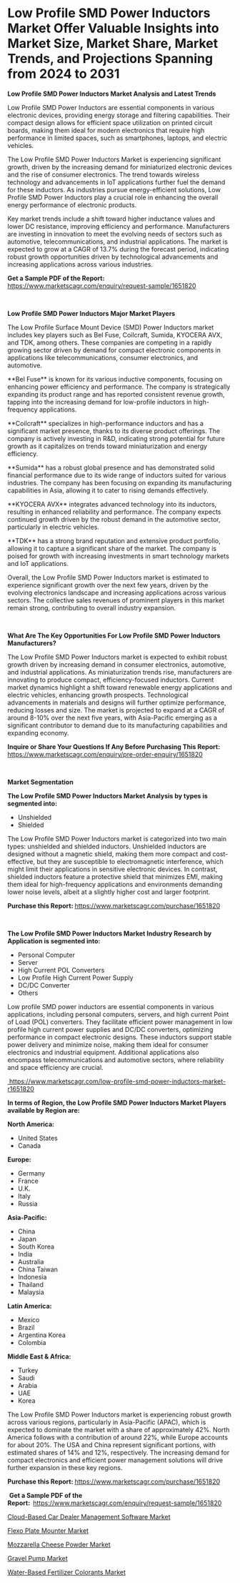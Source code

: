 <p><h1>Low Profile SMD Power Inductors Market Offer Valuable Insights into Market Size, Market Share, Market Trends, and Projections Spanning from 2024 to 2031</h1></p><p><strong>Low Profile SMD Power Inductors Market Analysis and Latest Trends</strong></p>
<p><p>Low Profile SMD Power Inductors are essential components in various electronic devices, providing energy storage and filtering capabilities. Their compact design allows for efficient space utilization on printed circuit boards, making them ideal for modern electronics that require high performance in limited spaces, such as smartphones, laptops, and electric vehicles.</p><p>The Low Profile SMD Power Inductors Market is experiencing significant growth, driven by the increasing demand for miniaturized electronic devices and the rise of consumer electronics. The trend towards wireless technology and advancements in IoT applications further fuel the demand for these inductors. As industries pursue energy-efficient solutions, Low Profile SMD Power Inductors play a crucial role in enhancing the overall energy performance of electronic products.</p><p>Key market trends include a shift toward higher inductance values and lower DC resistance, improving efficiency and performance. Manufacturers are investing in innovation to meet the evolving needs of sectors such as automotive, telecommunications, and industrial applications. The market is expected to grow at a CAGR of 13.7% during the forecast period, indicating robust growth opportunities driven by technological advancements and increasing applications across various industries.</p></p>
<p><strong>Get a Sample PDF of the Report:&nbsp;</strong> <a href="https://www.marketscagr.com/enquiry/request-sample/1651820?utm_campaign=1560&utm_medium=2&utm_source=Github&utm_content=ia&utm_term=18102024&utm_id=low-profile-smd-power-inductors">https://www.marketscagr.com/enquiry/request-sample/1651820</a></p>
<p>&nbsp;</p>
<p><strong>Low Profile SMD Power Inductors Major Market Players</strong></p>
<p><p>The Low Profile Surface Mount Device (SMD) Power Inductors market includes key players such as Bel Fuse, Coilcraft, Sumida, KYOCERA AVX, and TDK, among others. These companies are competing in a rapidly growing sector driven by demand for compact electronic components in applications like telecommunications, consumer electronics, and automotive.</p><p>**Bel Fuse** is known for its various inductive components, focusing on enhancing power efficiency and performance. The company is strategically expanding its product range and has reported consistent revenue growth, tapping into the increasing demand for low-profile inductors in high-frequency applications.</p><p>**Coilcraft** specializes in high-performance inductors and has a significant market presence, thanks to its diverse product offerings. The company is actively investing in R&D, indicating strong potential for future growth as it capitalizes on trends toward miniaturization and energy efficiency.</p><p>**Sumida** has a robust global presence and has demonstrated solid financial performance due to its wide range of inductors suited for various industries. The company has been focusing on expanding its manufacturing capabilities in Asia, allowing it to cater to rising demands effectively.</p><p>**KYOCERA AVX** integrates advanced technology into its inductors, resulting in enhanced reliability and performance. The company expects continued growth driven by the robust demand in the automotive sector, particularly in electric vehicles.</p><p>**TDK** has a strong brand reputation and extensive product portfolio, allowing it to capture a significant share of the market. The company is poised for growth with increasing investments in smart technology markets and IoT applications.</p><p>Overall, the Low Profile SMD Power Inductors market is estimated to experience significant growth over the next few years, driven by the evolving electronics landscape and increasing applications across various sectors. The collective sales revenues of prominent players in this market remain strong, contributing to overall industry expansion.</p></p>
<p>&nbsp;</p>
<p><strong>What Are The Key Opportunities For Low Profile SMD Power Inductors Manufacturers?</strong></p>
<p><p>The Low Profile SMD Power Inductors market is expected to exhibit robust growth driven by increasing demand in consumer electronics, automotive, and industrial applications. As miniaturization trends rise, manufacturers are innovating to produce compact, efficiency-focused inductors. Current market dynamics highlight a shift toward renewable energy applications and electric vehicles, enhancing growth prospects. Technological advancements in materials and designs will further optimize performance, reducing losses and size. The market is projected to expand at a CAGR of around 8-10% over the next five years, with Asia-Pacific emerging as a significant contributor to demand due to its manufacturing capabilities and expanding economy.</p></p>
<p><strong>Inquire or Share Your Questions If Any Before Purchasing This Report:</strong> <a href="https://www.marketscagr.com/enquiry/pre-order-enquiry/1651820?utm_campaign=1560&utm_medium=2&utm_source=Github&utm_content=ia&utm_term=18102024&utm_id=low-profile-smd-power-inductors">https://www.marketscagr.com/enquiry/pre-order-enquiry/1651820</a></p>
<p>&nbsp;</p>
<p><strong>Market Segmentation</strong></p>
<p><strong>The Low Profile SMD Power Inductors Market Analysis by types is segmented into:</strong></p>
<p><ul><li>Unshielded</li><li>Shielded</li></ul></p>
<p><p>The Low Profile SMD Power Inductors market is categorized into two main types: unshielded and shielded inductors. Unshielded inductors are designed without a magnetic shield, making them more compact and cost-effective, but they are susceptible to electromagnetic interference, which might limit their applications in sensitive electronic devices. In contrast, shielded inductors feature a protective shield that minimizes EMI, making them ideal for high-frequency applications and environments demanding lower noise levels, albeit at a slightly higher cost and larger footprint.</p></p>
<p><strong>Purchase this Report:&nbsp;</strong><a href="https://www.marketscagr.com/purchase/1651820?utm_campaign=1560&utm_medium=2&utm_source=Github&utm_content=ia&utm_term=18102024&utm_id=low-profile-smd-power-inductors">https://www.marketscagr.com/purchase/1651820</a></p>
<p>&nbsp;</p>
<p><strong>The Low Profile SMD Power Inductors Market Industry Research by Application is segmented into:</strong></p>
<p><ul><li>Personal Computer</li><li>Server</li><li>High Current POL Converters</li><li>Low Profile High Current Power Supply</li><li>DC/DC Converter</li><li>Others</li></ul></p>
<p><p>Low profile SMD power inductors are essential components in various applications, including personal computers, servers, and high current Point of Load (POL) converters. They facilitate efficient power management in low profile high current power supplies and DC/DC converters, optimizing performance in compact electronic designs. These inductors support stable power delivery and minimize noise, making them ideal for consumer electronics and industrial equipment. Additional applications also encompass telecommunications and automotive sectors, where reliability and space efficiency are crucial.</p></p>
<p><a href="https://www.marketscagr.com/low-profile-smd-power-inductors-market-r1651820?utm_campaign=1560&utm_medium=2&utm_source=Github&utm_content=ia&utm_term=18102024&utm_id=low-profile-smd-power-inductors">&nbsp;https://www.marketscagr.com/low-profile-smd-power-inductors-market-r1651820</a></p>
<p><strong>In terms of Region, the Low Profile SMD Power Inductors Market Players available by Region are:</strong></p>
<p>
    <p> <strong> North America: </strong>
        <ul>
            <li>United States</li>
            <li>Canada</li>
        </ul>
        </p> 
    <p> <strong> Europe: </strong>
        <ul>
            <li>Germany</li>
            <li>France</li>
            <li>U.K.</li>
            <li>Italy</li>
            <li>Russia</li>
        </ul>
        </p> 
    <p> <strong> Asia-Pacific: </strong>
        <ul>
            <li>China</li>
            <li>Japan</li>
            <li>South Korea</li>
            <li>India</li>
            <li>Australia</li>
            <li>China Taiwan</li>
            <li>Indonesia</li>
            <li>Thailand</li>
            <li>Malaysia</li>
        </ul>
        </p> 
    <p> <strong> Latin America: </strong>
        <ul>
            <li>Mexico</li>
            <li>Brazil</li>
            <li>Argentina Korea</li>
            <li>Colombia</li>
        </ul>
        </p> 
    <p> <strong> Middle East & Africa: </strong>
        <ul>
            <li>Turkey</li>
            <li>Saudi</li>
            <li>Arabia</li>
            <li>UAE</li>
            <li>Korea</li>
        </ul>
    </p>
    </p>
<p><p>The Low Profile SMD Power Inductors market is experiencing robust growth across various regions, particularly in Asia-Pacific (APAC), which is expected to dominate the market with a share of approximately 42%. North America follows with a contribution of around 22%, while Europe accounts for about 20%. The USA and China represent significant portions, with estimated shares of 14% and 12%, respectively. The increasing demand for compact electronics and efficient power management solutions will drive further expansion in these key regions.</p></p>
<p><strong>Purchase this Report: </strong><a href="https://www.marketscagr.com/purchase/1651820?utm_campaign=1560&utm_medium=2&utm_source=Github&utm_content=ia&utm_term=18102024&utm_id=low-profile-smd-power-inductors">https://www.marketscagr.com/purchase/1651820</a></p>
<p>&nbsp;<strong>Get a Sample PDF of the Report:&nbsp;&nbsp;</strong><a href="https://www.marketscagr.com/enquiry/request-sample/1651820?utm_campaign=1560&utm_medium=2&utm_source=Github&utm_content=ia&utm_term=18102024&utm_id=low-profile-smd-power-inductors">https://www.marketscagr.com/enquiry/request-sample/1651820</a></p>
<p><strong></strong></p>
<p><p><a href="https://github.com/MoonZANDRA/Market-Research-Report-List-1/blob/main/cloud-based-car-dealer-management-software-market.md?utm_campaign=1560&utm_medium=2&utm_source=Github&utm_content=ia&utm_term=18102024&utm_id=low-profile-smd-power-inductors">Cloud-Based Car Dealer Management Software Market</a></p><p><a href="https://issuu.com/reportprime-2/docs/flexo-plate-mounter-market-size-203_da6f31b8f88c1c?utm_campaign=1560&utm_medium=2&utm_source=Github&utm_content=ia&utm_term=18102024&utm_id=low-profile-smd-power-inductors">Flexo Plate Mounter Market</a></p><p><a href="https://www.linkedin.com/pulse/competitive-intelligence-mozzarella-cheese-powder-market-1e4oe?utm_campaign=1560&utm_medium=2&utm_source=Github&utm_content=ia&utm_term=18102024&utm_id=low-profile-smd-power-inductors">Mozzarella Cheese Powder Market</a></p><p><a href="https://www.linkedin.com/pulse/analyzing-global-gravel-pump-market-growth-prospects-crppc?utm_campaign=1560&utm_medium=2&utm_source=Github&utm_content=ia&utm_term=18102024&utm_id=low-profile-smd-power-inductors">Gravel Pump Market</a></p><p><a href="https://github.com/dringals/Market-Research-Report-List-6/blob/main/water-based-fertilizer-colorants-market.md?utm_campaign=1560&utm_medium=2&utm_source=Github&utm_content=ia&utm_term=18102024&utm_id=low-profile-smd-power-inductors">Water-Based Fertilizer Colorants Market</a></p></p>